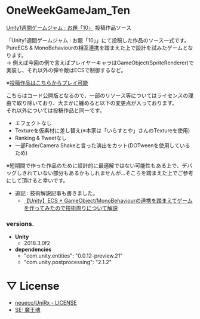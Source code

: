 # OneWeekGameJam_Ten
[Unity1週間ゲームジャム : お題「10」](https://unityroom.com/unity1weeks/11) 投稿作品ソース

「Unity1週間ゲームジャム : お題「10」」にて投稿した作品のソース一式です。  
PureECS & MonoBehaviourの相互連携を踏まえた上で設計を試みたゲームとなります。  
→ 例えば今回の例で言えばプレイヤーキャラはGameObject(SpriteRenderer)で実装し、それ以外の弾や敵はECSで制御するなど。

※[投稿作品はこちらからプレイ可能](https://unityroom.com/games/barrage_10)

こちらはコード公開版となるので、一部のリソース等についてはライセンスの理由で取り除いており、大まかに纏めると以下の変更点が入っております。  
それ以外については投稿作品と同一です。

- エフェクトなし
- Textureを仮素材に差し替え(※本家は「いらすとや」さんのTextureを使用)
- Ranking & Tweetなし
- 一部Fade/Camera Shakeと言った演出をカット(DOTweenを使用しているため)

※短期間で作った作品のために設計的に最適解ではない可能性もある上で、デバッグしきれていない部分もあるかもしれませんが...そこらを踏まえた上でご参考にして頂けると幸いです。  

- 追記 : 技術解説記事も書きました。
  - [【Unity】ECS + GameObject/MonoBehaviourの連携を踏まえてゲームを作ってみたので技術周りについて解説](https://qiita.com/mao_/items/332aa226d7eb35112956)


### versions.

- **Unity**
  - 2018.3.0f2
- **dependencies**
  - "com.unity.entities": "0.0.12-preview.21"
  - "com.unity.postprocessing": "2.1.2"



# ▽ License

- [neuecc/UniRx - LICENSE](https://github.com/neuecc/UniRx/blob/master/LICENSE)
- [SE: 魔王魂](https://maoudamashii.jokersounds.com/)
